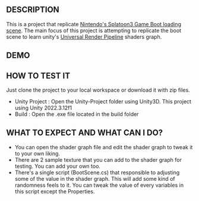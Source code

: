 ## DESCRIPTION
This is a project that replicate [Nintendo's Splatoon3 Game Boot loading scene](https://www.youtube.com/watch?v=VUbwy4GJp7U).
The main focus of this project is attempting to replicate the boot scene to learn unity's [Universal Render Pipeline](https://docs.unity3d.com/Packages/com.unity.render-pipelines.universal@16.0/manual/index.html) shaders graph.

## DEMO


## HOW TO TEST IT
Just clone the project to your local workspace or download it with zip files.
- Unity Project : Open the Unity-Project folder using Unity3D. This project using Unity 2022.3.12f1
- Build : Open the .exe file located in the build folder

## WHAT TO EXPECT AND WHAT CAN I DO?
- You can open the shader graph file and edit the shader graph to tweak it to your own liking.
- There are 2 sample texture that you can add to the shader graph for testing. You can add your own too.
- There's a single script (BootScene.cs) that responsible to adjusting some of the value in the shader graph. This will add some kind of randomness feels to it. You can tweak the value of every variables in this script except the Properties.